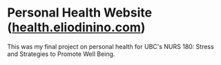# Personal Health Website ([health.eliodinino.com](https://health.eliodinino.com))
This was my final project on personal health for UBC's NURS 180: Stress and Strategies to Promote Well Being.
